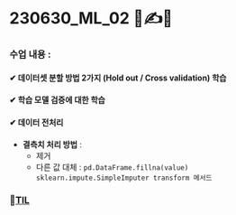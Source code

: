 # 230630_ML_02 🦾✍💪
### 수업 내용 : 

#### ✔ 데이터셋 분할 방법 2가지 (Hold out / Cross validation) 학습

#### ✔ 학습 모델 검증에 대한 학습

#### ✔ 데이터 전처리 
- **결측치 처리 방법** :
    - 제거
    - 다른 값 대체 : `pd.DataFrame.fillna(value)` <br>
                      `sklearn.impute.SimpleImputer transform 메서드`


### 🔗[TIL](https://github.com/aaingyunii/Bootcamp_TIL/issues/18)



